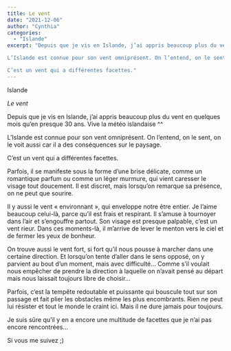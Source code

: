 ```yaml
---
title: Le vent
date: "2021-12-06"
author: "Cynthia"
categories: 
  - "Islande"
excerpt: "Depuis que je vis en Islande, j’ai appris beaucoup plus du vent en quelques mois qu’en presque 30 ans. Vive la météo islandaise ^^

L’Islande est connue pour son vent omniprésent. On l’entend, on le sent, on le voit aussi car il a des conséquences sur le paysage. 

C’est un vent qui a différentes facettes."
---
```



Islande

*Le vent*

Depuis que je vis en Islande, j’ai appris beaucoup plus du vent en quelques mois qu’en presque 30 ans. Vive la météo islandaise ^^

L’Islande est connue pour son vent omniprésent. On l’entend, on le sent, on le voit aussi car il a des conséquences sur le paysage. 

C’est un vent qui a différentes facettes.

Parfois, il se manifeste sous la forme d’une brise délicate, comme un romantique parfum ou comme un léger murmure, qui vient caresser le visage tout doucement. Il est discret, mais lorsqu’on remarque sa présence, on ne peut que sourire. 

Il y aussi le vent « environnant », qui enveloppe notre être entier. Je l’aime beaucoup celui-là, parce qu’il est frais et respirant. Il s’amuse à tournoyer dans l’air et s’engouffre partout. Son visage est presque palpable, c’est un vent rieur. Dans ces moments-là, il m’arrive de lever le menton vers le ciel et de fermer les yeux de bonheur.

On trouve aussi le vent fort, si fort qu’il nous pousse à marcher dans une certaine direction. Et lorsqu’on tente d’aller dans le sens opposé, on y parvient au bout d’un moment, mais avec difficulté... Comme s’il voulait nous empêcher de prendre la direction à laquelle on n’avait pensé au départ mais nous laissait toujours libre de choisir…

Parfois, c’est la tempête redoutable et puissante qui bouscule tout sur son passage et fait plier les obstacles même les plus encombrants. Rien ne peut lui résister et tout le monde le craint ici. Mais il ne dure jamais pour toujours.

Je suis sûre qu’il y en a encore une multitude de facettes que je n’ai pas encore rencontrées…

Si vous me suivez ;)